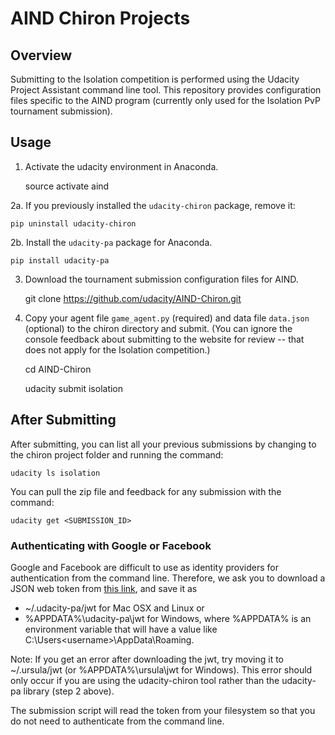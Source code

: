 # AIND Chiron Projects

## Overview
Submitting to the Isolation competition is performed using the Udacity Project Assistant command line tool.  This repository provides configuration files specific to the AIND program (currently only used for the Isolation PvP tournament submission).


## Usage

1. Activate the udacity environment in Anaconda.

	source activate aind


2a. If you previously installed the `udacity-chiron` package, remove it:

	pip uninstall udacity-chiron


2b. Install the `udacity-pa` package for Anaconda. 

	pip install udacity-pa


3. Download the tournament submission configuration files for AIND.

	git clone https://github.com/udacity/AIND-Chiron.git


4. Copy your agent file `game_agent.py` (required) and data file `data.json` (optional) to the chiron directory and submit. (You can ignore the console feedback about submitting to the website for review -- that does not apply for the Isolation competition.)

	cd AIND-Chiron

	udacity submit isolation


## After Submitting

After submitting, you can list all your previous submissions by changing to the chiron project folder and running the command:

	udacity ls isolation

You can pull the zip file and feedback for any submission with the command:

	udacity get <SUBMISSION_ID>


### Authenticating with Google or Facebook

Google and Facebook are difficult to use as identity providers for authentication from the command line. Therefore, we ask you to download a JSON web token from [this link](https://project-assistant.udacity.com/auth_tokens/new), and save it as

 - ~/.udacity-pa/jwt for Mac OSX and Linux or
 - %APPDATA%\udacity-pa\jwt for Windows, where %APPDATA% is an environment variable that will have a value like C:\Users\<username>\AppData\Roaming.

 Note: If you get an error after downloading the jwt, try moving it to ~/.ursula/jwt (or %APPDATA%\ursula\jwt for Windows). This error should only occur if you are using the udacity-chiron tool rather than the udacity-pa library (step 2 above).

The submission script will read the token from your filesystem so that you do not need to authenticate from the command line.